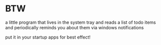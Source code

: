 # BTW

a little program that lives in the system tray and reads a list of todo items and periodically reminds you about them via windows notifications

put it in your startup apps for best effect!